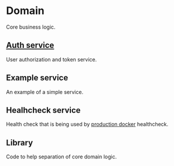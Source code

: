 # Domain
Core business logic.

## [Auth service](./auth)
User authorization and token service.

## Example service
An example of a simple service.

## Healhcheck service
Health check that is being used by [production docker](../../../docker/prod/docker-compose.yml) healthcheck.

## Library
Code to help separation of core domain logic.
